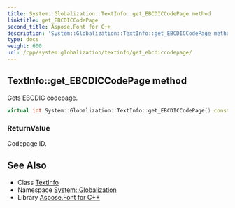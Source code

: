 ```yaml
---
title: System::Globalization::TextInfo::get_EBCDICCodePage method
linktitle: get_EBCDICCodePage
second_title: Aspose.Font for C++
description: 'System::Globalization::TextInfo::get_EBCDICCodePage method. Gets EBCDIC codepage in C++.'
type: docs
weight: 600
url: /cpp/system.globalization/textinfo/get_ebcdiccodepage/
---
```

## TextInfo::get_EBCDICCodePage method


Gets EBCDIC codepage.

```cpp
virtual int System::Globalization::TextInfo::get_EBCDICCodePage() const
```


### ReturnValue

Codepage ID.

## See Also

* Class [TextInfo](../)
* Namespace [System::Globalization](../../)
* Library [Aspose.Font for C++](../../../)

